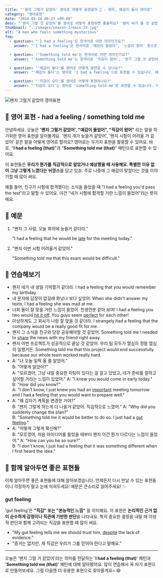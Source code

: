 ```yaml
---
title: "'왠지 그럴거 같았어' 영어로 어떻게 표현할까 🤔 - 왠지, 예감이 들다 영어로"
category: "영어표현"
date: "2024-03-14 00:23 +09:00"
desc: "'왠지 그럴 것 같았어'를 영어로 어떻게 표현하면 좋을까요? '왠지 비가 올 것 같았어', '왠지 그 영화가 재미있을 것 같았어' 등을 영어로 표현하는 법을 배워봅시다. 다양한 예문을 통해서 연습하고 본인의 표현으로 만들어 보세요."
thumbnail: "../images/season-1/main-33.jpg"
alt: "A man who feels something mysterious"
faq:
  - question: "'I had a feeling'은 한국어로 어떤 의미인가요?"
    answer: "'I had a feeling'은 한국어로 '예감이 들었어', '느낌이 왔어' 등으로 번역될 수 있습니다. 특별한 이유 없이 직감적으로 무언가를 예상하거나 알았을 때 사용하는 표현입니다."

  - question: "'Something told me'는 한국어로 어떤 의미인가요?"
    answer: "'Something told me'는 한국어로 '직감이 왔어', '뭔가 그럴 것 같았어' 등으로 번역될 수 있습니다. 'I had a feeling'과 비슷한 의미로, 설명하기 어려운 직감이나 예감을 표현할 때 사용합니다."

  - question: "'예감이 들다'를 영어로 어떻게 표현할 수 있나요?"
    answer: "'예감이 들다'는 영어로 'I had a feeling'으로 표현할 수 있습니다. 예를 들어, '네가 합격할 거란 예감이 들었어'는 'I had a feeling you'd pass'로 말할 수 있습니다."

  - question: "'직감이 오다'를 영어로 어떻게 표현하나요?"
    answer: "'직감이 오다'는 영어로 'Something told me'로 표현할 수 있습니다. 예를 들어, '우산을 가져가야 할 것 같은 직감이 왔어'는 'Something told me to bring an umbrella'로 말할 수 있습니다."
---
```


![왠지 그럴거 같았어 영어표현](../images/season-1/main-33.jpg)

## 🌟 영어 표현 - had a feeling / something told me

안녕하세요. 오늘은 **'왠지 그럴거 같았어', "예감이 들었어", "직감이 왔어"** 라는 말을 하기위한 영어 표현을 알아볼게요. '왠지 걔가 늦을거 같았어', '왠지 시험이 어려울 거 같았어' 같은 말을 어떻게 영어로 할까요? 영어로는 두가지 표현을 활용할 수 있어요. 바로, "**I had a feeling (that)**"과 "**Something told me (that)**" 패턴으로 표현할 수 있어요.

이 표현들은 **우리가 뭔가를 직감적으로 알았거나 예상했을 때 사용해요. 특별한 이유 없이 그냥 그렇게 느꼈다는 뉘앙스**를 담고 있죠. 주로 나중에 그 예감이 맞았다는 것을 이야기할 때 많이 써요.

예를 들어, 친구가 시험에 합격했다는 소식을 들었을 때 "I had a feeling you'd pass the test"라고 말할 수 있어요. 이건 "네가 시험에 합격할 거란 느낌이 들었어"라는 뜻이에요.

## 📖 예문

1. "왠지 그 사람, 오늘 회의에 늦을거 같더라."

   "I had a feeling that he would be [late](/blog/in-english/391.late/) for the meeting today."

2. "왠지 이번 시험 어려울거 같았어."

   "Something told me that this exam would be difficult."

## 💬 연습해보기

<ul data-interactive-list>
  <li data-interactive-item>
    <span data-toggler>왠지 네가 내 생일 기억할거 같더라.</span>
    <span data-answer>I had a feeling that you would remember my birthday.</span>
  </li>
  <li data-interactive-item>
    <span data-toggler>내 문자에 답장이 없길래 화났나 보다 싶었어.</span>
    <span data-answer>When she didn't answer my texts, I had a feeling she was mad at me.</span>
  </li>
  <li data-interactive-item>
    <span data-toggler>너희 둘이 잘 맞을 거란 느낌이 들었어. 천생연분 같아 보여!</span>
    <span data-answer>I had a feeling you two would <a href="/blog/vocab-1/012.hit-it-off/">hit it off</a>. You guys seem <a href="/blog/in-english/413.perfect/">perfect</a> for each other!</span>
  </li>
  <li data-interactive-item>
    <span data-toggler>이상하게도 그 회사가 나랑 잘 맞을 것 같더라.</span>
    <span data-answer>I strangely had a feeling that the company would be a really good fit for me.</span>
  </li>
  <li data-interactive-item>
    <span data-toggler>왠지 그 소식을 친구와 당장 공유해야할 것 같았어.</span>
    <span data-answer>Something told me I needed to <a href="/blog/in-english/248.share/">share</a> the news with my friend right away.</span>
  </li>
  <li data-interactive-item>
    <span data-toggler>왠지 이번 프로젝트가 성공적으로 끝날 것 같았어. 우리 팀 모두가 열심히 정말 열심히 일했거든.</span>
    <span data-answer>Something told me that this project would end successfully because our whole team worked really hard.</span>
  </li>
  <li data-interactive-item>
    <span data-toggler>A: "너 오늘 일찍 올 줄 알았어."<br>B: "어떻게 알았어?"<br>A: "모르겠어, 그냥 내일 중요한 미팅이 있다는 걸 알고 있었고, 네가 준비를 잘하고 싶어할 거라는 느낌이 있었어."</span>
    <span data-answer>A: "I knew you would come in early today."<br>B: "How did you know?"<br>A: "I don't know, I just knew you had an <a href="/blog/in-english/318.important/">important</a> meeting tomorrow and I had a feeling that you would want to prepare well."</span>
  </li>
  <li data-interactive-item>
    <span data-toggler>A: "왜 갑자기 계획을 변경한 거야?"<br>B: "왠지 그렇게 하는게 더 나을거 같았어. 직감적으로 느꼈어."</span>
    <span data-answer>A: "Why did you suddenly change the plan?"<br>B: "Something told me it would be better to do so. I just had a <a href="/blog/in-english/235.gut-feeling/">gut feeling</a>."</span>
  </li>
  <li data-interactive-item>
    <span data-toggler>A: "어떻게 그렇게 확신해?"<br>B: "모르겠어, 처음 아이디어를 들었을 때부터 왠지 이건 뭔가 다르다는 느낌이 들었어."</span>
    <span data-answer>A: "How can you be so sure?"<br>B: "I don't know, I just had a feeling that it was something different when I first heard the idea."</span>
  </li>
</ul>

## 🤝 함께 알아두면 좋은 표현들

이제 알아두면 좋은 표현들에 대해 알아보겠습니다. 언제든지 다시 만날 수 있는 표현들이니 걱정하지 말고 눈에 익혀두세요! 예문은 큰소리로 읽어주세요! ✨

### gut feeling

'gut feeling'은 **"직감" 또는 "본능적인 느낌"** 을 의미해요. 이 표현은 **논리적인 근거 없이 순수하게 감정이나 직관에 기반한 판단**을 나타내요. 특히 중요한 결정을 내릴 때 이성적 판단과 함께 고려되는 직감을 표현할 때 많이 써요.

- "My gut feeling tells me we should trust him, [despite](/blog/in-english/341.despite/) the lack of evidence."
- "증거는 없지만, 제 직감은 우리가 그를 믿어야 한다고 말해요."

---

오늘은 '왠지 그럴 거 같았어'라는 의미를 전달하는 '**I had a feeling (that)**' 패턴과 '**Something told me (that)**' 패턴에 대해 알아봤어요. 많이 연습해서 꼭 자기 표현으로 만들어보세요. 그럼 다음엔 더 유용한 표현으로 찾아올게요~ 😄

